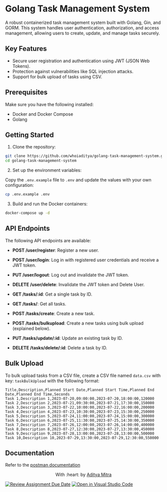 # Golang Task Management System

A robust containerized task management system built with Golang, Gin, and GORM. This system handles user authentication, authorization, and access management, allowing users to create, update, and manage tasks securely.

## Key Features

- Secure user registration and authentication using JWT (JSON Web Tokens).
- Protection against vulnerabilities like SQL injection attacks.
- Support for bulk upload of tasks using CSV.

## Prerequisites

Make sure you have the following installed:

- Docker and Docker Compose
- Golang

## Getting Started

1. Clone the repository:

```bash
git clone https://github.com/whoiaditya/golang-task-management-system.git
cd golang-task-management-system
```

2. Set up the environment variables:

Copy the `.env.example` file to `.env` and update the values with your own configuration:

```bash
cp .env.example .env
```

3. Build and run the Docker containers:

```bash
docker-compose up -d
```

## API Endpoints

The following API endpoints are available:

- **POST /user/register**: Register a new user.
- **POST /user/login**: Log in with registered user credentials and receive a JWT token.
- **PUT /user/logout**: Log out and invalidate the JWT token.
- **DELETE /user/delete**: Invalidate the JWT token and Delete User.
  
- **GET /tasks/:id**: Get a single task by ID.
- **GET /tasks/**: Get all tasks.
- **POST /tasks/create**: Create a new task.
- **POST /tasks/bulkupload**: Create a new tasks using bulk upload (explained below).
- **PUT /tasks/update/:id**: Update an existing task by ID.
- **DELETE /tasks/delete/:id**: Delete a task by ID.

## Bulk Upload

To bulk upload tasks from a CSV file, create a CSV file named `data.csv` with key: `taskBulkUpload` with the following format:

```
Title,Description,Planned Start Date,Planned Start Time,Planned End Date,Planned End Time,Seconds
Task 1,Description 1,2023-07-20,09:00:00,2023-07-20,18:00:00,120000
Task 2,Description 2,2023-07-21,09:30:00,2023-07-21,17:30:00,150000
Task 3,Description 3,2023-07-22,10:00:00,2023-07-22,16:00:00,200000
Task 4,Description 4,2023-07-23,10:30:00,2023-07-23,15:30:00,250000
Task 5,Description 5,2023-07-24,11:00:00,2023-07-24,15:00:00,300000
Task 6,Description 6,2023-07-25,11:30:00,2023-07-25,14:30:00,350000
Task 7,Description 7,2023-07-26,12:00:00,2023-07-26,14:00:00,400000
Task 8,Description 8,2023-07-27,12:30:00,2023-07-27,13:30:00,450000
Task 9,Description 9,2023-07-28,13:00:00,2023-07-28,13:00:00,500000
Task 10,Description 10,2023-07-29,13:30:00,2023-07-29,12:30:00,550000
```
## Documentation
Refer to the [postman documentation](https://documenter.getpostman.com/view/16151723/2s946mZ9Zr)

<p align="center">
	With :heart: by <a href="https://github.com/whoisaditya" target="_blank">Aditya Mitra</a>
</p>

[![Review Assignment Due Date](https://classroom.github.com/assets/deadline-readme-button-24ddc0f5d75046c5622901739e7c5dd533143b0c8e959d652212380cedb1ea36.svg)](https://classroom.github.com/a/YCCXVJKc)
[![Open in Visual Studio Code](https://classroom.github.com/assets/open-in-vscode-718a45dd9cf7e7f842a935f5ebbe5719a5e09af4491e668f4dbf3b35d5cca122.svg)](https://classroom.github.com/online_ide?assignment_repo_id=11473177&assignment_repo_type=AssignmentRepo)
